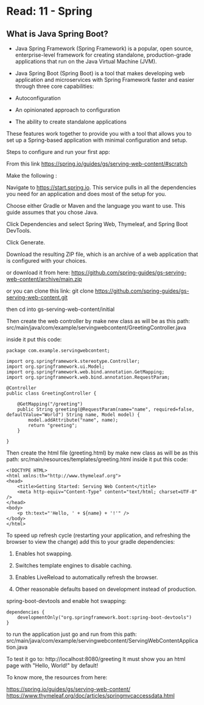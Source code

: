 # Read: 11 - Spring

## What is Java Spring Boot?

- Java Spring Framework (Spring Framework) is a popular, open source, enterprise-level framework for creating standalone, production-grade applications that run on the Java Virtual Machine (JVM).

- Java Spring Boot (Spring Boot) is a tool that makes developing web application and microservices with Spring Framework faster and easier through three core capabilities:

- Autoconfiguration
- An opinionated approach to configuration
- The ability to create standalone applications

These features work together to provide you with a tool that allows you to set up a Spring-based application with minimal configuration and setup.

Steps to configure and run your first app:

From this link https://spring.io/guides/gs/serving-web-content/#scratch

Make the following :

Navigate to https://start.spring.io. This service pulls in all the dependencies you need for an application and does most of the setup for you.

Choose either Gradle or Maven and the language you want to use. This guide assumes that you chose Java.

Click Dependencies and select Spring Web, Thymeleaf, and Spring Boot DevTools.

Click Generate.

Download the resulting ZIP file, which is an archive of a web application that is configured with your choices.

or download it from here:
https://github.com/spring-guides/gs-serving-web-content/archive/main.zip

or you can clone this link:
git clone https://github.com/spring-guides/gs-serving-web-content.git

then cd into gs-serving-web-content/initial

Then create the web controller by make new class as will be as this path:
src/main/java/com/example/servingwebcontent/GreetingController.java

inside it put this code:

```
package com.example.servingwebcontent;

import org.springframework.stereotype.Controller;
import org.springframework.ui.Model;
import org.springframework.web.bind.annotation.GetMapping;
import org.springframework.web.bind.annotation.RequestParam;

@Controller
public class GreetingController {

	@GetMapping("/greeting")
	public String greeting(@RequestParam(name="name", required=false, defaultValue="World") String name, Model model) {
		model.addAttribute("name", name);
		return "greeting";
	}

}
```

Then create the html file (greeting.html) by make new class as will be as this path:
src/main/resources/templates/greeting.html
inside it put this code:

```
<!DOCTYPE HTML>
<html xmlns:th="http://www.thymeleaf.org">
<head>
    <title>Getting Started: Serving Web Content</title>
    <meta http-equiv="Content-Type" content="text/html; charset=UTF-8" />
</head>
<body>
    <p th:text="'Hello, ' + ${name} + '!'" />
</body>
</html>
```

To speed up refresh cycle (restarting your application, and refreshing the browser to view the change) add this to your gradle dependencies:

1. Enables hot swapping.

2. Switches template engines to disable caching.

3. Enables LiveReload to automatically refresh the browser.

4. Other reasonable defaults based on development instead of production.

spring-boot-devtools and enable hot swapping:

```
dependencies {
    developmentOnly("org.springframework.boot:spring-boot-devtools")
}
```

to run the application just go and run from this path:
src/main/java/com/example/servingwebcontent/ServingWebContentApplication.java

To test it go to:
http://localhost:8080/greeting
It must show you an html page with "Hello, World!" by default!

To know more, the resources from here:

https://spring.io/guides/gs/serving-web-content/
https://www.thymeleaf.org/doc/articles/springmvcaccessdata.html
